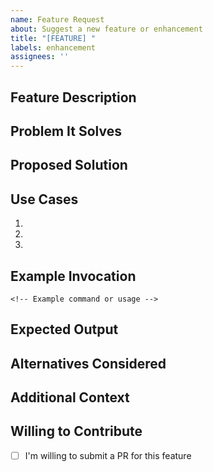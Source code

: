 ```yaml
---
name: Feature Request
about: Suggest a new feature or enhancement
title: "[FEATURE] "
labels: enhancement
assignees: ''
---
```


## Feature Description

<!-- Clear and concise description of the feature -->

## Problem It Solves

<!-- What problem would this feature solve? -->

## Proposed Solution

<!-- How would you like this to work? -->

## Use Cases

<!-- Describe 2-3 real-world scenarios where this would be useful -->

1.
2.
3.

## Example Invocation

<!-- If applicable, show how you'd expect to use this -->

```
<!-- Example command or usage -->
```

## Expected Output

<!-- What output or behavior would you expect? -->

## Alternatives Considered

<!-- What other solutions have you considered? -->

## Additional Context

<!-- Any other context, mockups, or references -->

## Willing to Contribute

- [ ] I'm willing to submit a PR for this feature

